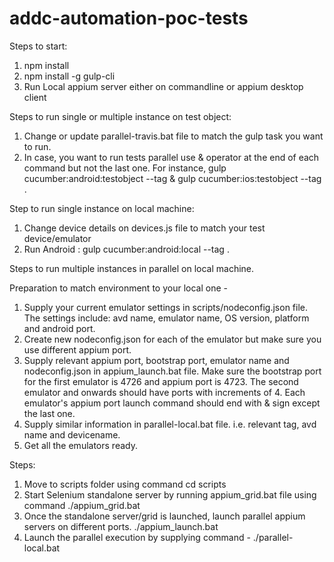 # addc-automation-poc-tests

Steps to start:
1. npm install
2. npm install -g gulp-cli
3. Run Local appium server either on commandline or appium desktop client 

Steps to run single or multiple instance on test object:
1. Change or update parallel-travis.bat file to match the gulp task you want to run. 
2. In case, you want to run tests parallel use & operator at the end of each command but not the last one. For instance, gulp cucumber:android:testobject --tag <tagname> & gulp cucumber:ios:testobject --tag <tagname>.

Step to run single instance on local machine:
1. Change device details on devices.js file to match your test device/emulator
2. Run Android : gulp cucumber:android:local --tag <tagname>. 

Steps to run multiple instances in parallel on local machine.

Preparation to match environment to your local one - 
1. Supply your current emulator settings in scripts/nodeconfig.json file. The settings include: avd name, emulator name, OS version, platform and android port.
2. Create new nodeconfig.json for each of the emulator but make sure you use different appium port.
3. Supply relevant appium port, bootstrap port, emulator name and nodeconfig.json in appium_launch.bat file. Make sure the bootstrap port for the first emulator is 4726 and appium port is 4723. The second emulator and onwards should have ports with increments of 4. Each emulator's appium port launch command should end with & sign except the last one.
4. Supply similar information in parallel-local.bat file. i.e. relevant tag, avd name and devicename.
5. Get all the emulators ready.

Steps:
1. Move to scripts folder using command cd scripts
2. Start Selenium standalone server by running appium_grid.bat file using command ./appium_grid.bat
3. Once the standalone server/grid is launched, launch parallel appium servers on different ports. ./appium_launch.bat
4. Launch the parallel execution by supplying command - ./parallel-local.bat



